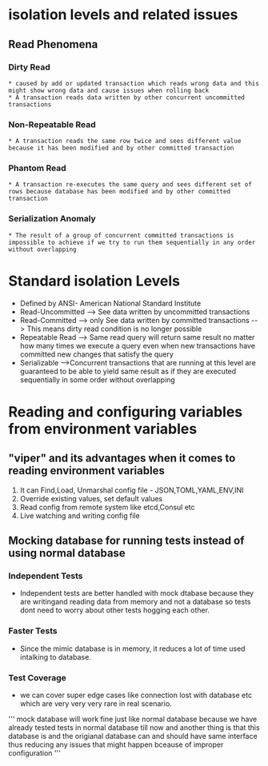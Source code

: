 # isolation levels and related issues

## Read Phenomena
### Dirty Read 
    * caused by add or updated transaction which reads wrong data and this might show wrong data and cause issues when rolling back
    * A transaction reads data written by other concurrent uncommitted transactions
  
### Non-Repeatable Read
    * A transaction reads the same row twice and sees different value because it has been modified and by other committed transaction

### Phantom Read
    * A transaction re-executes the same query and sees different set of rows because database has been modified and by other committed transaction

### Serialization Anomaly
    * The result of a group of concurrent committed transactions is impossible to achieve if we try to run them sequentially in any order without overlapping

# Standard isolation Levels
* Defined by ANSI- American National Standard Institute
*  Read-Uncommitted --> See data written by uncommitted transactions
*  Read-Committed --> only See data written by committed transactions --> This means dirty read condition is no longer possible
*  Repeatable Read --> Same read query will return same result no matter how many times we execute a query even when new transactions have committed new changes that satisfy the query
*  Serializable -->Concurrent transactions that are running at this level are guaranteed to be able to yield same result as if they are executed sequentially in some order without overlapping


# Reading and configuring variables from environment variables
## "viper" and its advantages when it comes to reading environment variables

1. It can Find,Load, Unmarshal config file - JSON,TOML,YAML,ENV,INI
2. Override existing values, set default values
3. Read config from remote system like etcd,Consul etc
4. Live watching and writing config file

## Mocking database for running tests instead of using normal database

### Independent Tests
* Independent tests are better handled with mock dtabase because they are writingand reading data from memory and not a database so tests dont need to worry about other tests hogging each other.

### Faster Tests
* Since the mimic database is in memory, it reduces a lot of time used intalking to database.

### Test Coverage 
* we can cover super edge cases like connection lost with database etc which are very very very rare in  real scenario.

'''
    mock database will work fine just like normal database because we have already tested tests in normal database till now and another thing is that this database is and the origianal database can and should have same interface thus reducing any issues that might happen bceause of improper configuration
'''